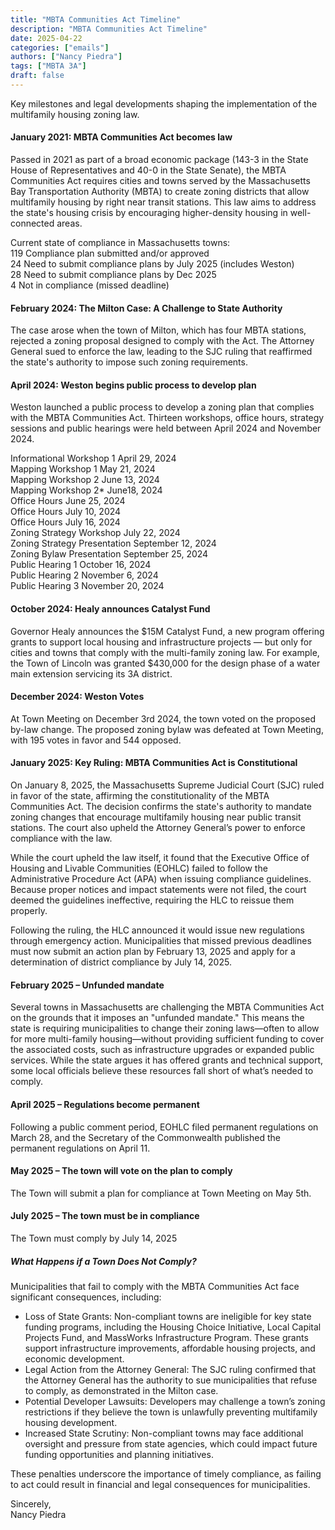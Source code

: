 ```yaml
---
title: "MBTA Communities Act Timeline" 
description: "MBTA Communities Act Timeline"
date: 2025-04-22
categories: ["emails"]
authors: ["Nancy Piedra"]
tags: ["MBTA 3A"]
draft: false
---
```

Key milestones and legal developments shaping the implementation of the multifamily housing zoning law.

#### January 2021: MBTA Communities Act becomes law 
Passed in 2021 as part of a broad economic package (143-3 in the State House of Representatives and 40-0 in the State Senate), the MBTA Communities Act requires cities and towns served by the Massachusetts Bay Transportation Authority (MBTA) to create zoning districts that allow multifamily housing by right near transit stations. This law aims to address the state's housing crisis by encouraging higher-density housing in well-connected areas.

Current state of compliance in Massachusetts towns:  
119     Compliance plan submitted and/or approved  
24        Need to submit compliance plans by July 2025 (includes Weston)  
28        Need to submit compliance plans by Dec 2025  
4          Not in compliance (missed deadline)

#### February 2024: The Milton Case: A Challenge to State Authority
The case arose when the town of Milton, which has four MBTA stations, rejected a zoning proposal designed to comply with the Act. The Attorney General sued to enforce the law, leading to the SJC ruling that reaffirmed the state's authority to impose such zoning requirements.

#### April 2024: Weston begins public process to develop plan
Weston launched a public process to develop a zoning plan that complies with the MBTA Communities Act. Thirteen workshops, office hours, strategy sessions and public hearings were held between April 2024 and November 2024.

Informational Workshop 1                April 29, 2024  
Mapping Workshop 1                      May 21, 2024  
Mapping Workshop 2                      June 13, 2024  
Mapping Workshop 2*                     June18, 2024  
Office Hours                            June 25, 2024  
Office Hours                            July 10, 2024  
Office Hours                            July 16, 2024  
Zoning Strategy Workshop                July 22, 2024  
Zoning Strategy Presentation            September 12, 2024  
Zoning Bylaw Presentation               September 25, 2024  
Public Hearing 1                        October 16, 2024  
Public Hearing 2                        November 6, 2024             
Public Hearing 3                        November 20, 2024  

#### October 2024: Healy announces Catalyst Fund
Governor Healy announces the $15M Catalyst Fund, a new program offering grants to support local housing and infrastructure projects — but only for cities and towns that comply with the multi-family zoning law. For example, the Town of Lincoln was granted $430,000 for the design phase of a water main extension servicing its 3A district.

#### December 2024: Weston Votes
At Town Meeting on December 3rd 2024, the town voted on the proposed by-law change. The proposed zoning bylaw was defeated at Town Meeting, with 195 votes in favor and 544 opposed.

#### January 2025: Key Ruling: MBTA Communities Act is Constitutional
On January 8, 2025, the Massachusetts Supreme Judicial Court (SJC) ruled in favor of the state, affirming the constitutionality of the MBTA Communities Act. The decision confirms the state's authority to mandate zoning changes that encourage multifamily housing near public transit stations. The court also upheld the Attorney General’s power to enforce compliance with the law.

While the court upheld the law itself, it found that the Executive Office of Housing and Livable Communities (EOHLC) failed to follow the Administrative Procedure Act (APA) when issuing compliance guidelines. Because proper notices and impact statements were not filed, the court deemed the guidelines ineffective, requiring the HLC to reissue them properly.

Following the ruling, the HLC announced it would issue new regulations through emergency action. Municipalities that missed previous deadlines must now submit an action plan by February 13, 2025 and apply for a determination of district compliance by July 14, 2025.

#### February 2025 – Unfunded mandate
Several towns in Massachusetts are challenging the MBTA Communities Act on the grounds that it imposes an "unfunded mandate." This means the state is requiring municipalities to change their zoning laws—often to allow for more multi-family housing—without providing sufficient funding to cover the associated costs, such as infrastructure upgrades or expanded public services. While the state argues it has offered grants and technical support, some local officials believe these resources fall short of what’s needed to comply.

#### April 2025 – Regulations become permanent
Following a public comment period, EOHLC filed permanent regulations on March 28, and the Secretary of the Commonwealth published the permanent regulations on April 11.

#### May 2025 – The town will vote on the plan to comply
The Town will submit a plan for compliance at Town Meeting on May 5th.

#### July 2025 – The town must be in compliance
The Town must comply by July 14, 2025

##### What Happens if a Town Does Not Comply?
Municipalities that fail to comply with the MBTA Communities Act face significant consequences, including:

* Loss of State Grants: Non-compliant towns are ineligible for key state funding programs, including the Housing Choice Initiative, Local Capital Projects Fund, and MassWorks Infrastructure Program. These grants support infrastructure improvements, affordable housing projects, and economic development.
* Legal Action from the Attorney General: The SJC ruling confirmed that the Attorney General has the authority to sue municipalities that refuse to comply, as demonstrated in the Milton case.
* Potential Developer Lawsuits: Developers may challenge a town’s zoning restrictions if they believe the town is unlawfully preventing multifamily housing development.
* Increased State Scrutiny: Non-compliant towns may face additional oversight and pressure from state agencies, which could impact future funding opportunities and planning initiatives.

These penalties underscore the importance of timely compliance, as failing to act could result in financial and legal consequences for municipalities.

Sincerely,  
Nancy Piedra
